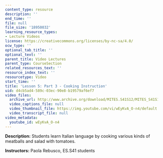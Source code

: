 ```yaml
---
content_type: resource
description: ''
end_time: ''
file: null
file_size: '18950032'
learning_resource_types:
- Lecture Videos
license: https://creativecommons.org/licenses/by-nc-sa/4.0/
ocw_type: ''
optional_tab_title: ''
optional_text: ''
parent_title: Video Lectures
parent_type: CourseSection
related_resources_text: ''
resource_index_text: ''
resourcetype: Video
start_time: ''
title: 'Lesson 5: Part 3 - Cooking Instruction'
uid: d4cb5ad4-589c-03ec-90e8-b19579af6ef7
video_files:
  archive_url: http://www.archive.org/download/MITES.S41S12/MITES_S41S12_Lesson5_Part3_300k.mp4
  video_captions_file: null
  video_thumbnail_file: https://img.youtube.com/vi/wEyKvA_O-n4/default.jpg
  video_transcript_file: null
video_metadata:
  youtube_id: wEyKvA_O-n4
---
```


**Description:** Students learn Italian language by cooking various kinds of meatballs and salad with tomatoes.

**Instructors:** Paola Rebusco, ES.S41 students

